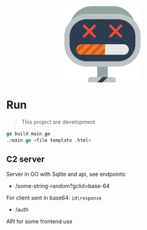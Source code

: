<p align="center">
  <img src="img/logo.svg" alt="Logo botnet-ghost" width="200px">
</p>

# Run
> This project are development
```go
go build main.go
./main.go <file template .html>
```

## C2 server
Server in GO with Sqlite and api, see endpoints:
* /some-string-random?gclid=base-64

For client sent in base64: `id\response`
* /auth

API for some frontend use
